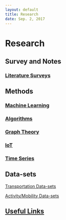 ```yaml
---
layout: default
title: Research
date: Sep. 2, 2017
---
```

# Research

## Survey and Notes
### [Literature Surveys](Research/Literature-Survey)

## Methods

### [Machine Learning](MachineLearning)

### [Algorithms](Research/algorithms)

### [Graph Theory](Research/graphTheory) 

### [IoT](Research/ioT)

### [Time Series](Research/time-series)

## Data-sets

[Transportation Data-sets](Research/Data-sets/Transportation-Datasets)

[Activity/Mobility Data-sets](Research/Data-sets/Activity-Datasets)

## [Useful Links](usefulLinks)

